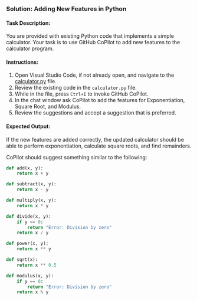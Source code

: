 ### Solution: Adding New Features in Python

#### Task Description:
You are provided with existing Python code that implements a simple calculator. Your task is to use GitHub CoPilot to add new features to the calculator program.

#### Instructions:
1. Open Visual Studio Code, if not already open, and navigate to the [calculator.py](calculator.py) file.
2. Review the existing code in the `calculator.py` file.
3. While in the file, press `Ctrl+I` to invoke GitHub CoPilot.
4. In the chat window ask CoPilot to add the features for Exponentiation, Square Root, and Modulus.
5. Review the suggestions and accept a suggestion that is preferred.

#### Expected Output:
If the new features are added correctly, the updated calculator should be able to perform exponentiation, calculate square roots, and find remainders.

CoPilot should suggest something similar to the following:
```python
def add(x, y):
    return x + y

def subtract(x, y):
    return x - y

def multiply(x, y):
    return x * y

def divide(x, y):
    if y == 0:
        return "Error: Division by zero"
    return x / y

def power(x, y):
    return x ** y

def sqrt(x):
    return x ** 0.5

def modulus(x, y):
    if y == 0:
        return "Error: Division by zero"
    return x % y
```
